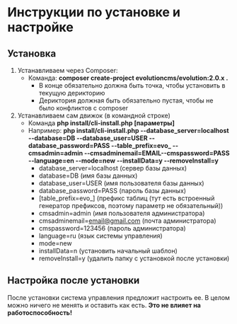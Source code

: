 # Инструкции по установке и настройке
## Установка
1. Устанавливаем через Composer:
    * Команда: **composer create-project evolutioncms/evolution:2.0.x .**  
        * В конце обязательно должна быть точка, чтобы установить в текущую дерикторию
        * Дериктория должная быть обязательно пустая, чтобы не было конфликтов с composer
2. Устанавливаем сам движок (в командной строке)
    * Команда **php install/cli-install.php [параметры]**
    * Например: **php install/cli-install.php --database_server=localhost --database=DB --database_user=USER --database_password=PASS --table_prefix=evo_ --cmsadmin=admin --cmsadminemail=EMAIL--cmspassword=PASS --language=en --mode=new --installData=y --removeInstall=y**
        * database_server=localhost (сервер базы данных)
        * database=DB (имя базы данных)
        * database_user=USER (имя пользователя базы данных)
        * database_password=PASS (пароль базы данных)
        * [table_prefix=evo_] (префикс таблиц (тут есть встроенный генератор префиксов, поэтому параметр не обязательный))
        * cmsadmin=admin (имя пользователя администратора)
        * cmsadminemail=email@gmail.com (почта администратора)
        * cmspassword=123456 (пароль администратора)
        * language=ru (язык системы управления)
        * mode=new 
        * installData=n (установить начальный шаблон)
        * removeInstall=y (удалить папку с установкой после установки)
## Настройка после установки
После установки система управления предложит настроить ее. В целом можно ничего не менять и оставить как есть. 
**Это не влияет на работоспособность!**
